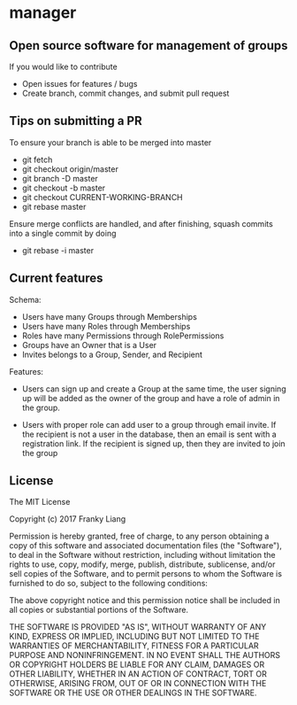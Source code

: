 # manager

## Open source software for management of groups

If you would like to contribute
- Open issues for features / bugs
- Create branch, commit changes, and submit pull request

## Tips on submitting a PR
To ensure your branch is able to be merged into master

- git fetch
- git checkout origin/master
- git branch -D master
- git checkout -b master
- git checkout CURRENT-WORKING-BRANCH
- git rebase master

Ensure merge conflicts are handled, and after finishing, squash commits into a single commit by doing

- git rebase -i master

## Current features

Schema:
- Users have many Groups through Memberships
- Users have many Roles through Memberships
- Roles have many Permissions through RolePermissions
- Groups have an Owner that is a User
- Invites belongs to a Group, Sender, and Recipient

Features:
- Users can sign up and create a Group at the same time, the user signing up will be added as the owner of the group and have a role of admin in the group.

- Users with proper role can add user to a group through email invite. If the recipient is not a user in the database, then an email is sent with a registration link. If the recipient is signed up, then they are invited to join the group

## License
The MIT License

Copyright (c) 2017 Franky Liang

Permission is hereby granted, free of charge, to any person obtaining a copy
of this software and associated documentation files (the "Software"), to deal
in the Software without restriction, including without limitation the rights
to use, copy, modify, merge, publish, distribute, sublicense, and/or sell
copies of the Software, and to permit persons to whom the Software is
furnished to do so, subject to the following conditions:

The above copyright notice and this permission notice shall be included in
all copies or substantial portions of the Software.

THE SOFTWARE IS PROVIDED "AS IS", WITHOUT WARRANTY OF ANY KIND, EXPRESS OR
IMPLIED, INCLUDING BUT NOT LIMITED TO THE WARRANTIES OF MERCHANTABILITY,
FITNESS FOR A PARTICULAR PURPOSE AND NONINFRINGEMENT. IN NO EVENT SHALL THE
AUTHORS OR COPYRIGHT HOLDERS BE LIABLE FOR ANY CLAIM, DAMAGES OR OTHER
LIABILITY, WHETHER IN AN ACTION OF CONTRACT, TORT OR OTHERWISE, ARISING FROM,
OUT OF OR IN CONNECTION WITH THE SOFTWARE OR THE USE OR OTHER DEALINGS IN
THE SOFTWARE.
